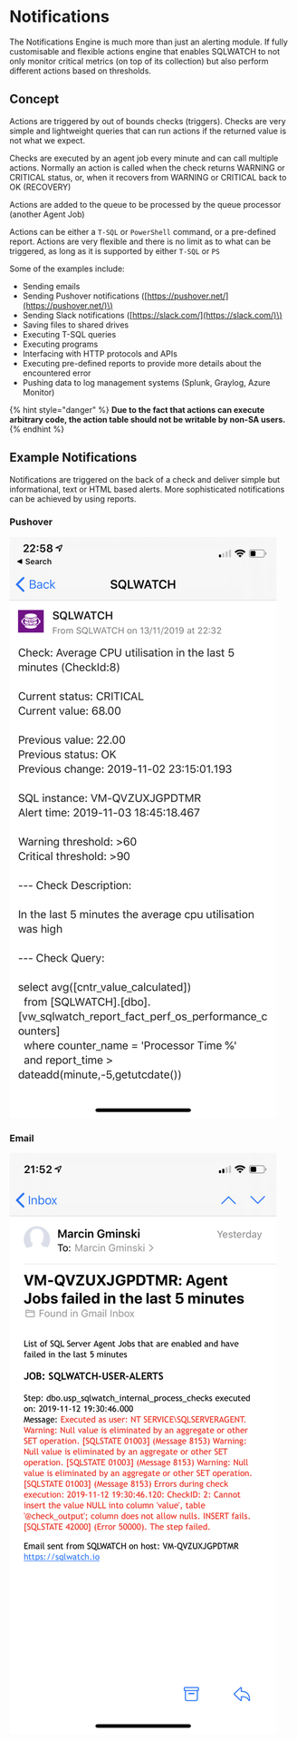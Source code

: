 # Notifications

The Notifications Engine is much more than just an alerting module. If fully customisable and flexible actions engine that enables SQLWATCH to not only monitor critical metrics  \(on top of its collection\) but also perform different actions based on thresholds.

## Concept

Actions are triggered by out of bounds checks \(triggers\). Checks are very simple and lightweight queries that can run actions if the returned value is not what we expect.

Checks are executed by an agent job every minute and can call multiple actions. Normally an action is called when the check returns WARNING or CRITICAL status, or, when it recovers from WARNING or CRITICAL back to OK \(RECOVERY\)

Actions are added to the queue to be processed by the queue processor \(another Agent Job\)

Actions can be either a `T-SQL` or `PowerShell` command, or a pre-defined report. Actions are very flexible and there is no limit as to what can be triggered, as long as it is supported by either `T-SQL` or `PS`

Some of the examples include:

* Sending emails
* Sending Pushover notifications \([https://pushover.net/](https://pushover.net/)\)
* Sending Slack notifications \([https://slack.com/](https://slack.com/)\)
* Saving files to shared drives
* Executing T-SQL queries
* Executing programs
* Interfacing with HTTP protocols and APIs
* Executing pre-defined reports to provide more details about the encountered error
* Pushing data to log management systems \(Splunk, Graylog, Azure Monitor\)

{% hint style="danger" %}
**Due to the fact that actions can execute arbitrary code, the action table should not be writable by non-SA users.**
{% endhint %}

## Example Notifications

Notifications are triggered on the back of a check and deliver simple but informational, text or HTML based alerts. More sophisticated notifications can be achieved by using reports.

### Pushover

![](../.gitbook/assets/image%20%2852%29.png)

### Email

![](../.gitbook/assets/image%20%2856%29.png)



